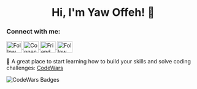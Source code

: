 <h1 align="center">Hi, I'm Yaw Offeh! 👋</h1>

<h3 align="left">Connect with me:</h3>
<p align="left">
  <a href="https://twitter.com/code_yaw" target="blank">
    <img align="center" src="https://raw.githubusercontent.com/rahuldkjain/github-profile-readme-generator/master/src/images/icons/Social/twitter.svg" alt="Follow me on Twitter" height="30" width="40" />
  </a>
  <a href="https://www.linkedin.com/in/yaw-offeh-7079b623a/" target="blank">
    <img align="center" src="https://raw.githubusercontent.com/rahuldkjain/github-profile-readme-generator/master/src/images/icons/Social/linked-in-alt.svg" alt="Connect with me on LinkedIn" height="30" width="40" />
  </a>
  <a href="https://web.facebook.com/yaw.offeh.1/" target="blank">
    <img align="center" src="https://raw.githubusercontent.com/rahuldkjain/github-profile-readme-generator/master/src/images/icons/Social/facebook.svg" alt="Friend me on Facebook" height="30" width="40" />
  </a>
  <a href="https://www.instagram.com/yaw_offeh/" target="blank">
    <img align="center" src="https://raw.githubusercontent.com/rahuldkjain/github-profile-readme-generator/master/src/images/icons/Social/instagram.svg" alt="Follow me on Instagram" height="30" width="40" />
  </a>
</p>

🚀 A great place to start learning how to build your skills and solve coding challenges: [CodeWars](https://www.codewars.com/)

![CodeWars Badges](https://www.codewars.com/users/Yaw%20Offeh/badges/large)




